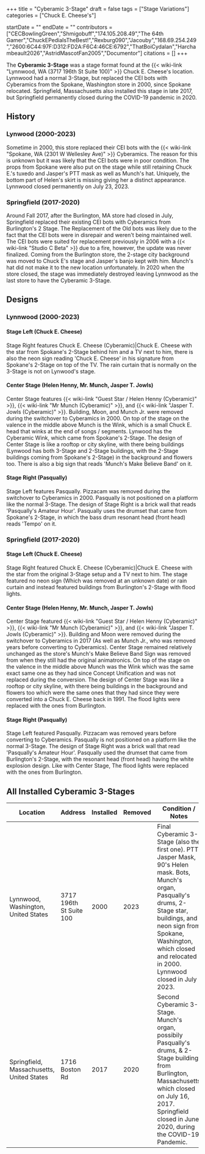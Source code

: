+++
title = "Cyberamic 3-Stage"
draft = false
tags = ["Stage Variations"]
categories = ["Chuck E. Cheese's"]


startDate = ""
endDate = ""
contributors = ["CECBowlingGreen","Shmigobuff","174.105.208.49","The 64th Gamer","ChuckEPediaIsTheBest!","Rexburg090","Jacouby","168.69.254.249","2600:6C44:97F:D312:FD2A:F6C4:46CE:6792","ThatBoiCydalan","Harchambeault2026","AstridMascotFan2005","Documentor"]
citations = []
+++

The **Cyberamic 3-Stage** was a stage format found at the {{< wiki-link "Lynnwood, WA (3717 196th St Suite 100)" >}} Chuck E. Cheese's location. Lynnwood had a normal 3-Stage, but replaced the CEI bots with Cyberamics from the Spokane, Washington store in 2000, since Spokane relocated. Springfield, Massachusetts also installed this stage in late 2017, but Springfield permanently closed during the COVID-19 pandemic in 2020.

## History

### Lynwood (2000-2023)

Sometime in 2000, this store replaced their CEI bots with the {{< wiki-link "Spokane, WA (2301 W Wellesley Ave)" >}} Cyberamics. The reason for this is unknown but it was likely that the CEI bots were in poor condition. The props from Spokane were also put on the stage while still retaining Chuck E.'s tuxedo and Jasper's PTT mask as well as Munch's hat. Uniquely, the bottom part of Helen's skirt is missing giving her a distinct appearance. Lynnwood closed permanently on July 23, 2023.

### Springfield (2017-2020)

Around Fall 2017, after the Burlington, MA store had closed in July, Springfield replaced their existing CEI bots with Cyberamics from Burlington's 2 Stage. The Replacement of the Old bots was likely due to the fact that the CEI bots were in disrepair and weren't being maintained well. The CEI bots were suited for replacement previously in 2006 with a {{< wiki-link "Studio C Beta" >}} due to a fire, however, the update was never finalized. Coming from the Burlington store, the 2-stage city background was moved to Chuck E's stage and Jasper's banjo kept with him. Munch's hat did not make it to the new location unfortunately. In 2020 when the store closed, the stage was immediately destroyed leaving Lynnwood as the last store to have the Cyberamic 3-Stage.

## Designs

### Lynnwood (2000-2023)

#### Stage Left (Chuck E. Cheese)

Stage Right features Chuck E. Cheese (Cyberamic)|Chuck E. Cheese with the star from Spokane's 2-Stage behind him and a TV next to him, there is also the neon sign reading 'Chuck E. Cheese' in his signature from Spokane's 2-Stage on top of the TV. The rain curtain that is normally on the 3-Stage is not on Lynwood's stage.

#### Center Stage (Helen Henny, Mr. Munch, Jasper T. Jowls)

Center Stage features {{< wiki-link "Guest Star / Helen Henny (Cyberamic)" >}}, {{< wiki-link "Mr Munch (Cyberamic)" >}}, and {{< wiki-link "Jasper T. Jowls (Cyberamic)" >}}. Building, Moon, and Munch Jr. were removed during the switchover to Cyberamics in 2000. On top of the stage on the valence in the middle above Munch is the Wink, which is a small Chuck E. head that winks at the end of songs / segments. Lynwood has the Cyberamic Wink, which came from Spokane's 2-Stage. The design of Center Stage is like a rooftop or city skyline, with there being buildings (Lynwood has both 3-Stage and 2-Stage buildings, with the 2-Stage buildings coming from Spokane's 2-Stage) in the background and flowers too. There is also a big sign that reads 'Munch's Make Believe Band' on it.

#### Stage Right (Pasqually)

Stage Left features Pasqually. Pizzacam was removed during the switchover to Cyberamics in 2000. Pasqually is not positioned on a platform like the normal 3-Stage. The design of Stage Right is a brick wall that reads 'Pasqually's Amateur Hour'. Pasqually uses the drumset that came from Spokane's 2-Stage, in which the bass drum resonant head (front head) reads 'Tempo' on it.

### Springfield (2017-2020)

#### Stage Left (Chuck E. Cheese)

Stage Right featured Chuck E. Cheese (Cyberamic)|Chuck E. Cheese with the star from the original 3-Stage setup and a TV next to him. The stage featured no neon sign (Which was removed at an unknown date) or rain curtain and instead featured buildings from Burlington's 2-Stage with flood lights.

#### Center Stage (Helen Henny, Mr. Munch, Jasper T. Jowls)

Center Stage featured {{< wiki-link "Guest Star / Helen Henny (Cyberamic)" >}}, {{< wiki-link "Mr Munch (Cyberamic)" >}}, and {{< wiki-link "Jasper T. Jowls (Cyberamic)" >}}. Building and Moon were removed during the switchover to Cyberamics in 2017 (As well as Munch Jr., who was removed years before converting to Cyberamics). Center Stage remained relatively unchanged as the store's Munch's Make Believe Band Sign was removed from when they still had the original animatronics. On top of the stage on the valence in the middle above Munch was the Wink which was the same exact same one as they had since Concept Unification and was not replaced during the conversion. The design of Center Stage was like a rooftop or city skyline, with there being buildings in the background and flowers too which were the same ones that they had since they were converted into a Chuck E. Cheese back in 1991. The flood lights were replaced with the ones from Burlington.

#### Stage Right (Pasqually)

Stage Left featured Pasqually. Pizzacam was removed years before converting to Cyberamics. Pasqually is not positioned on a platform like the normal 3-Stage. The design of Stage Right was a brick wall that read 'Pasqually's Amateur Hour'. Pasqually used the drumset that came from Burlington's 2-Stage, with the resonant head (front head) having the white explosion design. Like with Center Stage, The flood lights were replaced with the ones from Burlington.

## All Installed Cyberamic 3-Stages

| Location                                  | Address                 | Installed | Removed | Condition / Notes                                                                                                                                                                                                                                          |
|-------------------------------------------|-------------------------|-----------|---------|------------------------------------------------------------------------------------------------------------------------------------------------------------------------------------------------------------------------------------------------------------|
| Lynnwood, Washington, United States       | 3717 196th St Suite 100 | 2000      | 2023    | Final Cyberamic 3-Stage (also the first one). PTT Jasper Mask, 90's Helen mask. Bots, Munch's organ, Pasqually's drums, 2-Stage star, buildings, and neon sign from Spokane, Washington, which closed and relocated in 2000. Lynnwood closed in July 2023. |
| Springfield, Massachusetts, United States | 1716 Boston Rd          | 2017      | 2020    | Second Cyberamic 3-Stage. Munch's organ, possibily Pasqually's drums, &amp; 2-Stage building from Burlington, Massachusetts which closed on July 16, 2017. Springfield closed in June 2020, during the COVID-19 Pandemic.                                  |